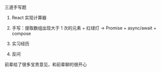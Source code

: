 三道手写题

1. React 实现计算器

2. 手写：提取数组出现大于 1 次的元素 + 红绿灯 -> Promise + async/await + compose

3. 实习经历

4. 反问

前辈给了很多宝贵意见，和前辈聊的很开心
